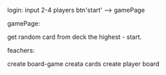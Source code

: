 login:
input 2-4 players
btn'start' --> gamePage

gamePage:

get random card from deck
 the highest - start.

 feachers:

 create board-game
 creata cards
 create player board
 